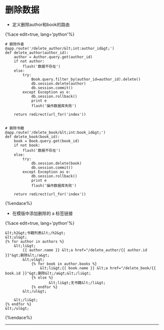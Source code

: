 # 删除数据

  * 定义删除author和book的路由

{%ace edit=true, lang='python'%}

    # 删除作者
    @app.route('/delete_author/&lt;int:author_id&gt;')
    def delete_author(author_id):
        author = Author.query.get(author_id)
        if not author:
            flash('数据不存在')
        else:
            try:
                Book.query.filter_by(author_id=author_id).delete()
                db.session.delete(author)
                db.session.commit()
            except Exception as e:
                db.session.rollback()
                print e
                flash('操作数据库失败')
    
        return redirect(url_for('index'))
    
    
    # 删除书籍
    @app.route('/delete_book/&lt;int:book_id&gt;')
    def delete_book(book_id):
        book = Book.query.get(book_id)
        if not book:
            flash('数据不存在')
        else:
            try:
                db.session.delete(book)
                db.session.commit()
            except Exception as e:
                db.session.rollback()
                print e
                flash('操作数据库失败')
    
        return redirect(url_for('index'))
    
{%endace%}

  * 在模版中添加删除的 a 标签链接

{%ace edit=true, lang='python'%}

    &lt;h2&gt;书籍列表&lt;/h2&gt;
    &lt;ul&gt;
    {% for author in authors %}
        &lt;li&gt;
            {{ author.name }} &lt;a href="/delete_author/{{ author.id }}"&gt;删除&lt;/a&gt;
            &lt;ul&gt;
                {% for book in author.books %}
                    &lt;li&gt;{{ book.name }} &lt;a href="/delete_book/{{ book.id }}"&gt;删除&lt;/a&gt;&lt;/li&gt;
                {% else %}
                        &lt;li&gt;无书籍&lt;/li&gt;
                {% endfor %}
            &lt;/ul&gt;
    
        &lt;/li&gt;
    {% endfor %}
    &lt;/ul&gt;
    
{%endace%}

____

